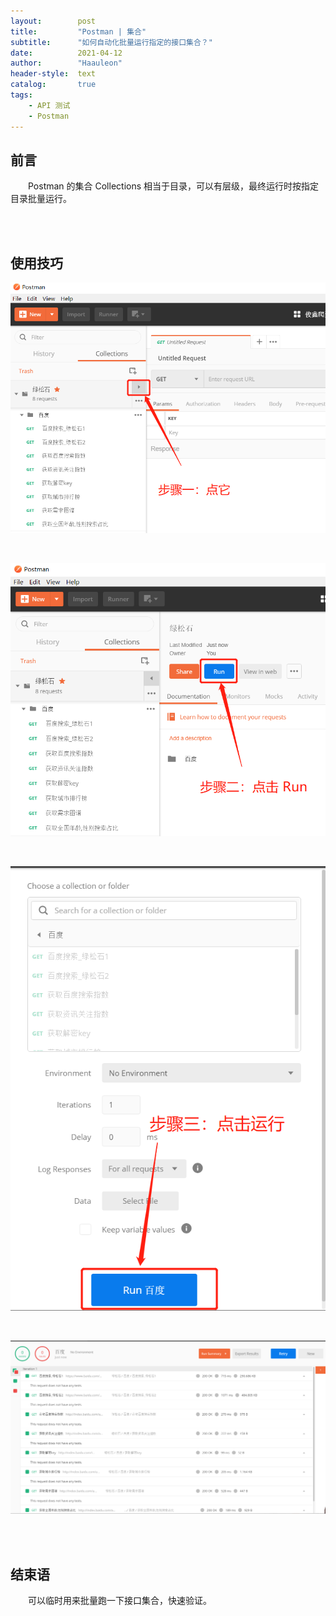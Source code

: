 ```yaml
---
layout:        post
title:         "Postman | 集合"
subtitle:      "如何自动化批量运行指定的接口集合？"
date:          2021-04-12
author:        "Haauleon"
header-style:  text
catalog:       true
tags:
    - API 测试
    - Postman
---
```


## 前言
&emsp;&emsp;Postman 的集合 Collections 相当于目录，可以有层级，最终运行时按指定目录批量运行。      

<br><br>

## 使用技巧
![](\img\in-post\post-postman\2021-04-12-postman-collection-1.png)      

<br>

![](\img\in-post\post-postman\2021-04-12-postman-collection-2.png)       

<br>

![](\img\in-post\post-postman\2021-04-12-postman-collection-3.png)        

<br>

![](\img\in-post\post-postman\2021-04-12-postman-collection-4.png)     

<br><br>

## 结束语
&emsp;&emsp;可以临时用来批量跑一下接口集合，快速验证。